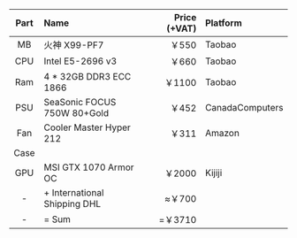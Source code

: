| Part | Name | Price (+VAT) | Platform |
|:--:|:--|--:|:--|
| MB  | 火神 X99-PF7                  | ￥550  | Taobao |
| CPU | Intel E5-2696 v3              | ￥660  | Taobao |
| Ram | 4 * 32GB DDR3 ECC 1866        | ￥1100 | Taobao |
| PSU | SeaSonic FOCUS 750W 80+Gold   | ￥452  | CanadaComputers |
| Fan | Cooler Master Hyper 212       | ￥311  | Amazon | 
| Case |                              |        |        |
| GPU | MSI GTX 1070 Armor OC         | ￥2000 | Kijiji |
|  -  | + International Shipping DHL  | ≈￥700 |
|  -  | = Sum                         | =￥3710 |

